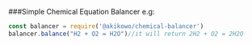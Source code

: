 ###Simple Chemical Equation Balancer
e.g:
```js
const balancer = require('@akikowo/chemical-balancer')
balancer.balance("H2 + O2 = H2O")//it will return 2H2 + O2 = 2H2O
```
